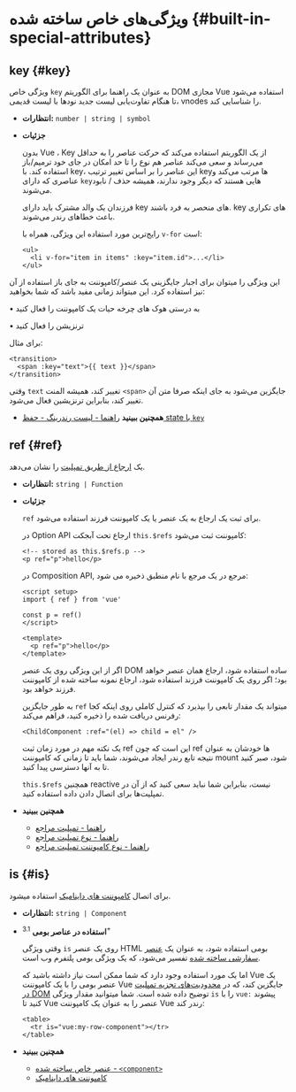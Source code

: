 # ویژگی‌های خاص ساخته شده {#built-in-special-attributes}

## key {#key}

ویژگی خاص `key` به عنوان یک راهنما برای الگوریتم DOM مجازی Vue استفاده می‌شود تا هنگام تفاوت‌یابی لیست جدید نودها با لیست قدیمی، vnodes را شناسایی کند.

- **انتظارات:** `number | string | symbol`

- **جزئیات**

  بدون Vue ، Key از یک الگوریتم استفاده می‌کند که حرکت عناصر را به حداقل می‌رساند و سعی می‌کند عناصر هم نوع را تا حد امکان در جای خود ترمیم/باز استفاده کند. با key، این عناصر را بر اساس تغییر ترتیب keyها مرتب می‌کند و عناصری که دارای `key`هایی هستند که دیگر وجود ندارند، همیشه حذف / نابود می‌شوند.

  فرزندان یک والد مشترک باید دارای key های منحصر به فرد باشند. key های تکراری باعث خطاهای رندر می‌شوند.

  رایج‌ترین مورد استفاده این ویژگی، همراه با `v-for` است:

  ```vue-html
  <ul>
    <li v-for="item in items" :key="item.id">...</li>
  </ul>
  ```

این ویژگی را میتوان برای اجبار جایگزینی یک عنصر/کامپوننت به جای باز استفاده از آن نیز استفاده کرد. این میتواند زمانی مفید باشد که شما بخواهید:

•  به درستی هوک های چرخه حیات یک کامپوننت را فعال کنید

•  ترنزیشن را فعال کنید

برای مثال:

  ```vue-html
  <transition>
    <span :key="text">{{ text }}</span>
  </transition>
  ```

  وقتی `text` تغییر کند، همیشه المنت `<span>`  جایگزین می‌شود به جای اینکه صرفا متن آن تغییر کند، بنابراین ترنزیشین فعال می‌شود.

- **همچنین ببینید** [راهنما - لیست رندرینگ - حفظ state با `key`](/guide/essentials/list#maintaining-state-with-key)

## ref {#ref}

یک [ارجاع از طریق تمپلیت](/guide/essentials/template-refs) را نشان می‌دهد.

- **انتظارات:** `string | Function`

- **جزئیات**

  `ref` برای ثبت یک ارجاع به یک عنصر یا یک کامپوننت فرزند استفاده می‌شود.

  در Option API ارجاع تحت آبجکت `this.$refs‎` کامپوننت ثبت می‌شود:

  ```vue-html
  <!-- stored as this.$refs.p -->
  <p ref="p">hello</p>
  ```

  در Composition API, مرجع در یک مرجع با نام منطبق ذخیره می شود:

  ```vue
  <script setup>
  import { ref } from 'vue'

  const p = ref()
  </script>

  <template>
    <p ref="p">hello</p>
  </template>
  ```

  اگر از این ویژگی روی یک عنصر DOM ساده استفاده شود، ارجاع همان عنصر خواهد بود؛ اگر روی یک کامپوننت فرزند استفاده شود، ارجاع نمونه ساخته شده از کامپوننت فرزند خواهد بود.

  به طور جایگزین `ref` میتواند یک مقدار تابعی را بپذیرد که کنترل کاملی روی اینکه کجا رفرنس دریافت شده را ذخیره کنید، فراهم می‌کند:

  ```vue-html
  <ChildComponent :ref="(el) => child = el" />
  ```

  یک نکته مهم در مورد زمان ثبت ref این است که چون ref ها خودشان به عنوان نتیجه تابع رندر ایجاد می‌شوند، شما باید تا زمانی که کامپوننت mount شود، صبر کنید تا به آنها دسترسی پیدا کنید.

  `this.$refs` همچنین reactive نیست، بنابراین شما نباید سعی کنید که از آن در تمپلیت‌ها برای اتصال دادن داده استفاده کنید.

- **همچنین ببینید**
  - [راهنما - تمپلیت مراجع](/guide/essentials/template-refs)
  - [راهنما - نوع تمپلیت مراجع](/guide/typescript/composition-api#typing-template-refs) <sup class="vt-badge ts" />
  - [راهنما - نوع کامپوننت تمپلیت مراجع](/guide/typescript/composition-api#typing-component-template-refs) <sup class="vt-badge ts" />

## is {#is}

برای اتصال [کامپوننت های داینامیک](/guide/essentials/component-basics#dynamic-components) استفاده میشود.

- **انتظارات:** `string | Component`

- **استفاده در عناصر بومی** <sup class="vt-badge">3.1+</sup>

  وقتی ویژگی `is` روی یک عنصر HTML بومی استفاده شود، به عنوان یک <a href="https://html.spec.whatwg.org/multipage/custom-elements.html#custom-elements-customized-builtin-example">عنصر سفارشی ساخته شده</a> تفسیر می‌شود، که یک ویژگی بومی پلتفرم وب است.

  اما یک مورد استفاده وجود دارد که شما ممکن است نیاز داشته باشید که Vue یک عنصر بومی را با یک کامپوننت Vue جایگزین کند، که در [محدودیت‌های تجزیه تمپلیت در DOM](/guide/essentials/component-basics#in-dom-template-parsing-caveats) توضیح داده شده است. شما میتوانید مقدار ویژگی `is` را با `vue:‎` پیشوند کنید تا Vue عنصر را به عنوان یک کامپوننت Vue رندر کند:

  ```vue-html
  <table>
    <tr is="vue:my-row-component"></tr>
  </table>
  ```

- **همچنین ببینید**

  - [عنصر خاص ساخته شده - `<component>`](/api/built-in-special-elements#component)
  - [کامپوننت های داینامیک](/guide/essentials/component-basics#dynamic-components)
